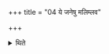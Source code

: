+++
title = "04 ये जनेषु मलिम्लव"

+++

<details><summary>थिते</summary>

ये जनेषु मलिम्लव इति वैकङ्कतीम् ४
</details>

